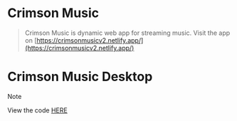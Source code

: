 # Crimson Music

> Crimson Music is dynamic web app for streaming music.
> Visit the app on [https://crimsonmusicv2.netlify.app/](https://crimsonmusicv2.netlify.app/)

# Crimson Music Desktop
> [!NOTE]
> View the code [HERE](https://github.com/Stefan-Mihajlovic/CrimsonMusicDesktop)
